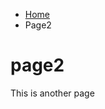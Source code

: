 <ul class="breadcrumb">
  <li><a href="index.html">Home</a></li>
  <li>Page2</li>
</ul>
 <h1>page2 </h1>
<p>This is another page </p>

